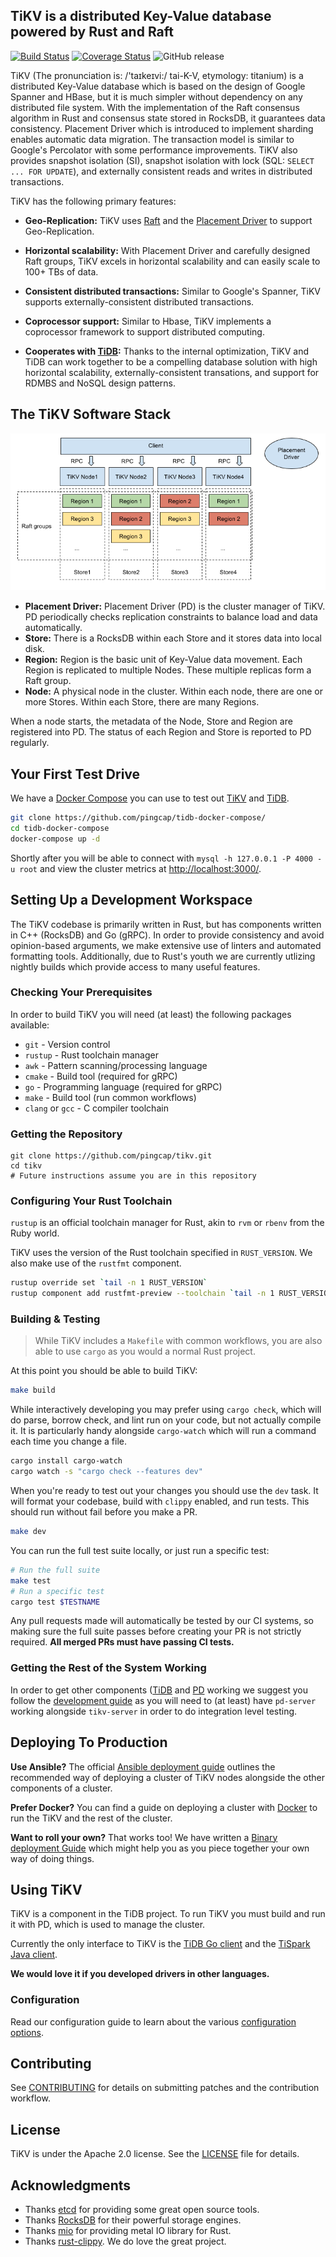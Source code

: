 ## TiKV is a distributed Key-Value database powered by Rust and Raft

[![Build Status](https://circleci.com/gh/pingcap/tikv.svg?style=shield&circle-token=36bab0a8e43edb0941b31c38557d2d9d0d58f708)](https://circleci.com/gh/pingcap/tikv) [![Coverage Status](https://coveralls.io/repos/github/pingcap/tikv/badge.svg?branch=master)](https://coveralls.io/github/pingcap/tikv) ![GitHub release](https://img.shields.io/github/release/pingcap/tikv.svg)

TiKV (The pronunciation is: /'taɪkeɪvi:/ tai-K-V, etymology: titanium) is a distributed Key-Value database which is based on the design of Google Spanner and HBase, but it is much simpler without dependency on any distributed file system. With the implementation of the Raft consensus algorithm in Rust and consensus state stored in RocksDB, it guarantees data consistency. Placement Driver which is introduced to implement sharding enables automatic data migration. The transaction model is similar to Google's Percolator with some performance improvements. TiKV also provides snapshot isolation (SI), snapshot isolation with lock (SQL: `SELECT ... FOR UPDATE`), and externally consistent reads and writes in distributed transactions.

TiKV has the following primary features:

- **Geo-Replication:** TiKV uses [Raft](http://raft.github.io/) and the [Placement Driver](https://github.com/pingcap/pd/) to support Geo-Replication.

- **Horizontal scalability:** With Placement Driver and carefully designed Raft groups, TiKV excels in horizontal scalability and can easily scale to 100+ TBs of data.

- **Consistent distributed transactions:** Similar to Google's Spanner, TiKV supports externally-consistent distributed transactions.

- **Coprocessor support:** Similar to Hbase, TiKV implements a coprocessor framework to support distributed computing.

- **Cooperates with [TiDB](https://github.com/pingcap/tidb):** Thanks to the internal optimization, TiKV and TiDB can work together to be a compelling database solution with high horizontal scalability, externally-consistent transations, and support for RDMBS and NoSQL design patterns.


## The TiKV Software Stack

![The TiKV software stack.](images/tikv_stack.png)

- **Placement Driver:** Placement Driver (PD) is the cluster manager of TiKV. PD periodically checks replication constraints to balance load and data automatically.
- **Store:** There is a RocksDB within each Store and it stores data into local disk.
- **Region:** Region is the basic unit of Key-Value data movement. Each Region is replicated to multiple Nodes. These multiple replicas form a Raft group.
- **Node:** A physical node in the cluster. Within each node, there are one or more Stores. Within each Store, there are many Regions.

When a node starts, the metadata of the Node, Store and Region are registered into PD. The status of each Region and Store is reported to PD regularly.


## Your First Test Drive

We have a [Docker Compose](https://github.com/pingcap/tidb-docker-compose/) you can use to test out [TiKV](https://github.com/pingcap/tikv) and [TiDB](https://github.com/pingcap/tidb).

```bash
git clone https://github.com/pingcap/tidb-docker-compose/
cd tidb-docker-compose
docker-compose up -d
```

Shortly after you will be able to connect with `mysql -h 127.0.0.1 -P 4000 -u root` and view the cluster metrics at [http://localhost:3000/](http://localhost:3000/).


## Setting Up a Development Workspace

The TiKV codebase is primarily written in Rust, but has components written in C++ (RocksDB) and Go (gRPC). In order to provide consistency and avoid opinion-based arguments, we make extensive use of linters and automated formatting tools. Additionally, due to Rust's youth we are currently utlizing nightly builds which provide access to many useful features.

### Checking Your Prerequisites

In order to build TiKV you will need (at least) the following packages available:

* `git` - Version control
* `rustup` - Rust toolchain manager
* `awk` - Pattern scanning/processing language
* `cmake` - Build tool (required for gRPC)
* `go` - Programming language (required for gRPC)
* `make` - Build tool (run common workflows)
* `clang` or `gcc` - C compiler toolchain

### Getting the Repository

```
git clone https://github.com/pingcap/tikv.git
cd tikv
# Future instructions assume you are in this repository
```

### Configuring Your Rust Toolchain

`rustup` is an official toolchain manager for Rust, akin to `rvm` or `rbenv` from the Ruby world.

TiKV uses the version of the Rust toolchain specified in `RUST_VERSION`. We also make use of the `rustfmt` component.

```bash
rustup override set `tail -n 1 RUST_VERSION`
rustup component add rustfmt-preview --toolchain `tail -n 1 RUST_VERSION`
```

### Building & Testing

> While TiKV includes a `Makefile` with common workflows, you are also able to use `cargo` as you would a normal Rust project.

At this point you should be able to build TiKV:

```bash
make build
```

While interactively developing you may prefer using `cargo check`, which will do parse, borrow check, and lint run on your code, but not actually compile it. It is particularly handy alongside `cargo-watch` which will run a command each time you change a file.

```bash
cargo install cargo-watch
cargo watch -s "cargo check --features dev"
```

When you're ready to test out your changes you should use the `dev` task. It will format your codebase, build with `clippy` enabled, and run tests. This should run without fail before you make a PR.

```bash
make dev
```

You can run the full test suite locally, or just run a specific test:

```bash
# Run the full suite
make test
# Run a specific test
cargo test $TESTNAME
```

Any pull requests made will automatically be tested by our CI systems, so making sure the full suite passes before creating your PR is not strictly required. **All merged PRs must have passing CI tests.**

### Getting the Rest of the System Working

In order to get other components ([TiDB](https://github.com/pingcap/tidb) and [PD](https://github.com/pingcap/pd) working we suggest you follow the [development guide](https://github.com/pingcap/docs/blob/master/dev-guide/development.md) as you will need to (at least) have `pd-server` working alongside `tikv-server` in order to do integration level testing.

## Deploying To Production

**Use Ansible?** The official [Ansible deployment guide](https://github.com/pingcap/docs/blob/master/op-guide/ansible-deployment.md) outlines the recommended way of deploying a cluster of TiKV nodes alongside the other components of a cluster.

**Prefer Docker?** You can find a guide on deploying a cluster with [Docker](https://github.com/pingcap/docs/blob/master/op-guide/docker-deployment.md) to run the TiKV and the rest of the cluster.

**Want to roll your own?** That works too! We have written a [Binary deployment Guide](https://github.com/pingcap/docs/blob/master/op-guide/binary-deployment.md) which might help you as you piece together your own way of doing things.


## Using TiKV

TiKV is a component in the TiDB project. To run TiKV you must build and run it with PD, which is used to manage the cluster.

Currently the only interface to TiKV is the [TiDB Go client](https://github.com/pingcap/tidb/tree/master/store/tikv) and the [TiSpark Java client](https://github.com/pingcap/tispark/tree/master/tikv-client/src/main/java/com/pingcap/tikv).

**We would love it if you developed drivers in other languages.**


### Configuration

Read our configuration guide to learn about the various [configuration options](https://github.com/pingcap/docs/blob/master/op-guide/configuration.md).


## Contributing

See [CONTRIBUTING](./CONTRIBUTING.md) for details on submitting patches and the contribution workflow.


## License

TiKV is under the Apache 2.0 license. See the [LICENSE](./LICENSE) file for details.


## Acknowledgments

- Thanks [etcd](https://github.com/coreos/etcd) for providing some great open source tools.
- Thanks [RocksDB](https://github.com/facebook/rocksdb) for their powerful storage engines.
- Thanks [mio](https://github.com/carllerche/mio) for providing metal IO library for Rust.
- Thanks [rust-clippy](https://github.com/Manishearth/rust-clippy). We do love the great project.
